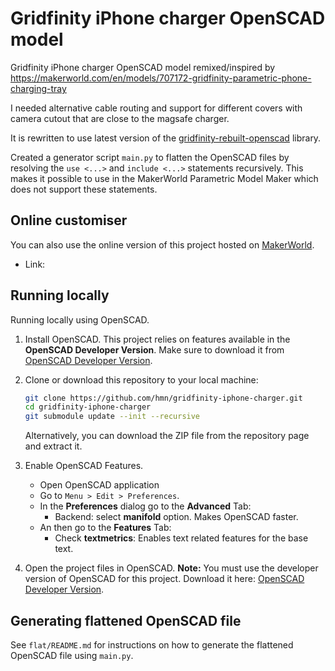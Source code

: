 # Gridfinity iPhone charger OpenSCAD model

Gridfinity iPhone charger OpenSCAD model remixed/inspired by https://makerworld.com/en/models/707172-gridfinity-parametric-phone-charging-tray

I needed alternative cable routing and support for different covers with camera cutout that are close to the magsafe charger.

It is rewritten to use latest version of the [gridfinity-rebuilt-openscad](https://github.com/kennetek/gridfinity-rebuilt-openscad) library.

Created a generator script `main.py` to flatten the OpenSCAD files by resolving the `use <...>` and `include <...>` statements recursively. This makes it possible to use in the MakerWorld Parametric Model Maker which does not support these statements.

## Online customiser

You can also use the online version of this project hosted on [MakerWorld](https://makerworld.com).

- Link:

## Running locally

Running locally using OpenSCAD.

1. Install OpenSCAD. This project relies on features available in the **OpenSCAD Developer Version**. Make sure to download it from [OpenSCAD Developer Version](https://openscad.org/downloads.html#snapshots).

2. Clone or download this repository to your local machine:

   ```bash
   git clone https://github.com/hmn/gridfinity-iphone-charger.git
   cd gridfinity-iphone-charger
   git submodule update --init --recursive
   ```

   Alternatively, you can download the ZIP file from the repository page and extract it.

3. Enable OpenSCAD Features.

   - Open OpenSCAD application
   - Go to `Menu > Edit > Preferences`.
   - In the **Preferences** dialog go to the **Advanced** Tab:
     - Backend: select **manifold** option. Makes OpenSCAD faster.
   - An then go to the **Features** Tab:
     - Check **textmetrics**: Enables text related features for the base text.

4. Open the project files in OpenSCAD. **Note:** You must use the developer version of OpenSCAD for this project. Download it here: [OpenSCAD Developer Version](https://openscad.org/downloads.html#snapshots).

## Generating flattened OpenSCAD file

See `flat/README.md` for instructions on how to generate the flattened OpenSCAD file using `main.py`.

